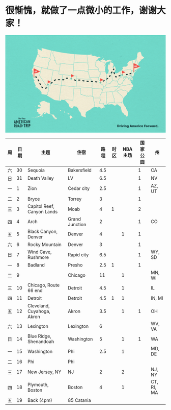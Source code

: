 # 很惭愧，就做了一点微小的工作，谢谢大家！

![alt text](resources/NART_Podcast-03.png)

|周|日期|主题|住宿|路程|时区|NBA主场|国家公园|州|
|--|---|----|---|---|----|-------|------|--|
|六|30|Sequoia|Bakersfield|4.5|||1|CA|
|日|31|Death Valley|LV|6.5|||1|NV|
|一|1|Zion|Cedar city|2.5|||1|AZ, UT|
|二|2|Bryce|Torrey|3|||1||
|三|3|Capitol Reef, Canyon Lands|Moab|4|1||2||
|四|4|Arch|Grand Junction|2|||1|CO|
|五|5|Black Canyon, Denver|Denver|4||1|1||
|六|6|Rocky Mountain|Denver|3|||1||
|日|7|Wind Cave, Rushmore|Rapid city|6.5|||1|WY, SD|
|一|8|Badland|Presho|2.5|1||1||
|二|9||Chicago|11||1||MN, WI|
|三|10|Chicago, Route 66 end|Detroit|4.5||1||IL|
|四|11|Detroit|Detroit|4.5|1|1||IN, MI|
|五|12|Cleveland, Cuyahoga, Akron|Akron|3.5||1|1|OH|
|六|13|Lexington|Lexington|6||||WV, VA|
|日|14|Blue Ridge, Shenandoah|Washington|5||1|1|WA|
|一|15|Washington|Phi|2.5||1||MD, DE|
|二|16|Phi|Phi||||||
|三|17|New Jersey, NY|NJ|2||2||NJ, NY|
|四|18|Plymouth, Boston|Boston|4||1||CT, RI, MA|
|五|19|Back (4pm)|85 Catania||||||
